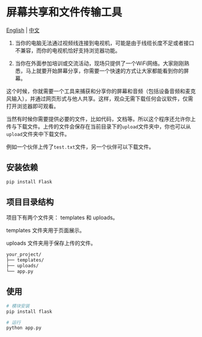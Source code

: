 # 屏幕共享和文件传输工具

[English](README.md) | [中文](README_CN.md)

1. 当你的电脑无法通过视频线连接到电视机，可能是由于线缆长度不足或者接口不兼容，而你的电视机恰好支持浏览器功能。

2. 当你在外面参加培训或交流活动，现场只提供了一个WiFi网络。大家刚刚熟悉，马上就要开始屏幕分享，你需要一个快速的方式让大家都能看到你的屏幕。

这个时候，你就需要一个工具来捕获和分享你的屏幕和音频（包括设备音频和麦克风输入），并通过网页形式与他人共享。这样，观众无需下载任何会议软件，仅需打开浏览器即可观看。

当然有时候你需要提供必要的文件，比如代码，文档等。所以这个程序还允许你上传与下载文件。上传的文件会保存在当前目录下的`upload`文件夹中，你也可以从`upload`文件夹中下载文件。

例如一个伙伴上传了`test.txt`文件，另一个伙伴可以下载文件。

## 安装依赖

```bash
pip install Flask
```

## 项目目录结构

项目下有两个文件夹： templates 和 uploads。

templates 文件夹用于页面展示。

uploads 文件夹用于保存上传的文件。

```bash showLineNumbers
your_project/
├── templates/
├── uploads/
└── app.py
``` 

## 使用

```bash
# 模块安装
pip install flask 

# 运行
python app.py
```
